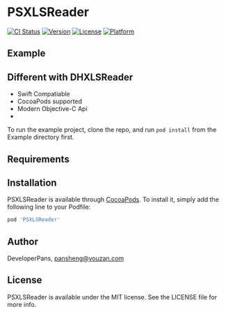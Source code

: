 # PSXLSReader

[![CI Status](https://img.shields.io/travis/DeveloperPans/PSXLSReader.svg?style=flat)](https://travis-ci.org/DeveloperPans/PSXLSReader)
[![Version](https://img.shields.io/cocoapods/v/PSXLSReader.svg?style=flat)](https://cocoapods.org/pods/PSXLSReader)
[![License](https://img.shields.io/cocoapods/l/PSXLSReader.svg?style=flat)](https://cocoapods.org/pods/PSXLSReader)
[![Platform](https://img.shields.io/cocoapods/p/PSXLSReader.svg?style=flat)](https://cocoapods.org/pods/PSXLSReader)

## Example

## Different with DHXLSReader
* Swift Compatiable
* CocoaPods supported
* Modern Objective-C Api
* 

To run the example project, clone the repo, and run `pod install` from the Example directory first.

## Requirements

## Installation

PSXLSReader is available through [CocoaPods](https://cocoapods.org). To install
it, simply add the following line to your Podfile:

```ruby
pod 'PSXLSReader'
```

## Author

DeveloperPans, pansheng@youzan.com

## License

PSXLSReader is available under the MIT license. See the LICENSE file for more info.


